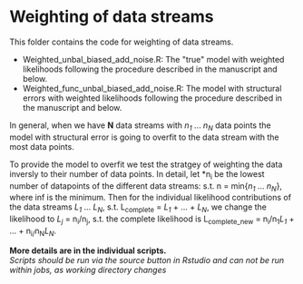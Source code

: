 # Weighting of data streams 

This folder contains the code for weighting of data streams. 
+ Weighted_unbal_biased_add_noise.R: The "true" model with weighted likelihoods following the procedure described in the manuscript and below. 
+ Weighted_func_unbal_biased_add_noise.R: The model with structural errors with weighted likelihoods following the procedure described in the manuscript and below. 

In general, when we have **N** data streams with *n<sub>1</sub>* ... *n<sub>N</sub>* data points the model with structural error is going to overfit
to the data stream with the most data points. 

To provide the model to overfit we test the stratgey of weighting the data inversly to their number of data points. 
In detail, let *n<sub>i</sub> be the lowest number of datapoints of the different data streams: s.t. n = min{*n<sub>1</sub>* ... *n<sub>N</sub>*}, 
where inf is the minimum. 
Then for the individual likelihood contributions of the data streams *L<sub>1</sub>* ... *L<sub>N</sub>*, s.t. L<sub>complete</sub> = *L<sub>1</sub>* + ... + *L<sub>N</sub>*, 
we change the likelihood to *L<sub>j</sub>* = n<sub>i</sub>/n<sub>j</sub>, s.t. the complete likelihood is L<sub>complete_new</sub> = n<sub>i</sub>/n<sub>1</sub>*L<sub>1</sub>* + ... + n<sub>i/</sub>n<sub>N</sub>*L<sub>N</sub>*.

**More details are in the individual scripts.** <br>
*Scripts should be run via the source button in Rstudio and can not be run within jobs, as working directory changes*

